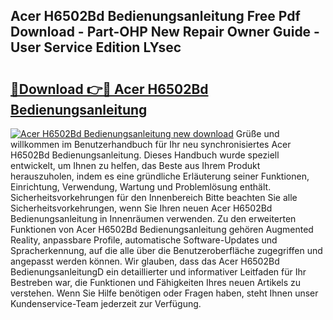 ## Acer H6502Bd Bedienungsanleitung Free Pdf Download - Part-OHP New Repair Owner Guide - User Service Edition LYsec

# <h2><a href="http://df4839k.blite.top/?on=Acer+H6502Bd+Bedienungsanleitung">🔗Download 👉🔴 Acer H6502Bd Bedienungsanleitung</a></h2>

[![Acer H6502Bd Bedienungsanleitung new download](https://i.imgur.com/lujVjoI.png)](http://df4839k.blite.top/?on=Acer+H6502Bd+Bedienungsanleitung)
Grüße und willkommen im Benutzerhandbuch für Ihr neu synchronisiertes Acer H6502Bd Bedienungsanleitung. Dieses Handbuch wurde speziell entwickelt, um Ihnen zu helfen, das Beste aus Ihrem Produkt herauszuholen, indem es eine gründliche Erläuterung seiner Funktionen, Einrichtung, Verwendung, Wartung und Problemlösung enthält. Sicherheitsvorkehrungen für den Innenbereich Bitte beachten Sie alle Sicherheitsvorkehrungen, wenn Sie Ihren neuen Acer H6502Bd Bedienungsanleitung in Innenräumen verwenden. Zu den erweiterten Funktionen von Acer H6502Bd Bedienungsanleitung gehören Augmented Reality, anpassbare Profile, automatische Software-Updates und Spracherkennung, auf die alle über die Benutzeroberfläche zugegriffen und angepasst werden können. Wir glauben, dass das Acer H6502Bd BedienungsanleitungD ein detaillierter und informativer Leitfaden für Ihr Bestreben war, die Funktionen und Fähigkeiten Ihres neuen Artikels zu verstehen. Wenn Sie Hilfe benötigen oder Fragen haben, steht Ihnen unser Kundenservice-Team jederzeit zur Verfügung.
